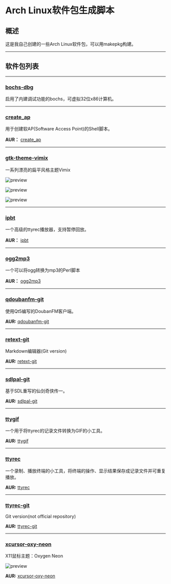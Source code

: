 Arch Linux软件包生成脚本
=======================

概述
----

这是我自己创建的一些Arch Linux软件包，可以用makepkg构建。

--------

软件包列表
---------

--------

### [bochs-dbg](http://bochs.sourceforge.net/) ###

启用了内建调试功能的bochs，可虚拟32位x86计算机。

------

### [create_ap](https://github.com/oblique/create_ap) ###

用于创建软AP(Software Access Point)的Shell脚本。

**AUR：** [create_ap](https://aur.archlinux.org/packages/create_ap/)

------

### [gtk-theme-vimix](http://gnome-look.org/content/show.php/Vimix?content=162783)

一系列漂亮的扁平风格主题Vimix

![preview](http://gnome-look.org/CONTENT/content-pre1/162783-1.jpg)

![preview](http://gnome-look.org/CONTENT/content-pre2/162783-2.png)

![preview](http://gnome-look.org/CONTENT/content-pre3/162783-3.png)

------

### [ipbt](http://www.chiark.greenend.org.uk/~sgtatham/ipbt/)

一个高级的ttyrec播放器，支持暂停回放。

**AUR：** [ipbt](https://aur.archlinux.org/packages/ipbt/)

------

### [ogg2mp3](http://gitorious.org/ogg2mp3/pages/Home/)

一个可以将ogg转换为mp3的Perl脚本

**AUR：** [ogg2mp3](https://aur.archlinux.org/packages/ogg2mp3/)

------


### [qdoubanfm-git](https://gitcafe.com/zonyitoo/doubanfm-qt) ###

使用Qt5编写的DoubanFM客户端。

**AUR:** [qdoubanfm-git](https://aur.archlinux.org/packages/qdoubanfm-git/)


------

### [retext-git](http://retext.sourceforge.net/) ###

Markdown编辑器(Git version)

**AUR:** [retext-git](https://aur.archlinux.org/packages/retext-git/)

------

### [sdlpal-git](http://sdlpal.codeplex.com/) ###

基于SDL重写的仙剑奇侠传一。

**AUR:** [sdlpal-git](https://aur.archlinux.org/packages/sdlpal-git/)

------

### [ttygif](https://github.com/icholy/ttygif) ###

一个用于将ttyrec的记录文件转换为GIF的小工具。

**AUR:** [ttygif](https://aur.archlinux.org/packages/ttygif/)

------

### [ttyrec](http://0xcc.net/ttyrec/index.html.en) ###

一个录制、播放终端的小工具，将终端的操作、显示结果保存成记录文件并可重复播放。

**AUR:** [ttyrec](https://aur.archlinux.org/packages/ttyrec/)

------

### [ttyrec-git](http://git.kitenet.net/?p=ttyrec.git) ###

Git version(not official repository)

**AUR:** [ttyrec-git](https://aur.archlinux.org/packages/ttyrec-git/)

------

### [xcursor-oxy-neon](http://gnome-look.org/content/show.php/Oxygen+Neon?content=137109) ###

X11鼠标主题：Oxygen Neon

![preview](http://gnome-look.org/CONTENT/content-pre1/137109-1.png)

**AUR:** [xcursor-oxy-neon](https://aur.archlinux.org/packages/xcursor-oxy-neon/)

